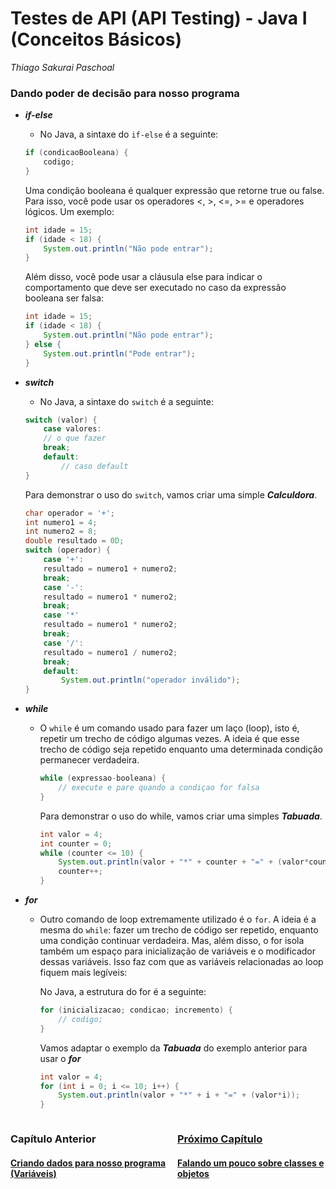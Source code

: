 # **Testes de API (API Testing) - Java I (Conceitos Básicos)**

*Thiago Sakurai Paschoal*

<h3 id="estruturas">
    <strong>Dando poder de decisão para nosso programa</strong>
</h3>

- ***if-else***

    - No Java, a sintaxe do `if-else` é a seguinte:

    ```java
    if (condicaoBooleana) {
        codigo;
    }
    ```
    Uma condição booleana é qualquer expressão que retorne true ou false. Para isso, você pode usar os operadores <, >, <=, >= e operadores lógicos. Um exemplo:

    ```java
    int idade = 15;
    if (idade < 18) {
        System.out.println("Não pode entrar");
    }
    ```

    Além disso, você pode usar a cláusula else para indicar o comportamento que deve ser executado no caso da expressão booleana ser falsa:

    ```java
    int idade = 15;
    if (idade < 18) {
        System.out.println("Não pode entrar");
    } else {
        System.out.println("Pode entrar");
    }
    ```

- ***switch***

    - No Java, a sintaxe do `switch` é a seguinte:

    ```java
    switch (valor) {
        case valores:
        // o que fazer
        break;
        default:
            // caso default
    }
    ```

    Para demonstrar o uso do `switch`, vamos criar uma simple ***Calculdora***.

    ```java
    char operador = '+';
    int numero1 = 4;
    int numero2 = 8;
    double resultado = 0D;
    switch (operador) {
        case '+':
        resultado = numero1 + numero2;
        break;
        case '-':
        resultado = numero1 * numero2;
        break;
        case '*'
        resultado = numero1 * numero2;
        break;
        case '/':
        resultado = numero1 / numero2;
        break;
        default:
            System.out.println("operador inválido");
    }
    ```

- ***while***

    - O `while` é um comando usado para fazer um laço (loop), isto é, repetir um trecho de código algumas vezes. A ideia é que esse trecho de código seja repetido enquanto uma determinada condição permanecer verdadeira.

        ```java
        while (expressao-booleana) {
            // execute e pare quando a condiçao for falsa
        }
        ```

        Para demonstrar o uso do while, vamos criar uma simples ***Tabuada***.

        ```java
        int valor = 4;
        int counter = 0;
        while (counter <= 10) {
            System.out.println(valor + "*" + counter + "=" + (valor*counter));
            counter++;
        }
        ```

- ***for***

    - Outro comando de loop extremamente utilizado é o `for`. A ideia é a mesma do `while`: fazer um trecho de código ser repetido, enquanto uma condição continuar verdadeira. Mas, além disso, o for isola também um espaço para inicialização de variáveis e o modificador dessas variáveis. Isso faz com que as variáveis relacionadas ao loop fiquem mais legíveis:

        No Java, a estrutura do for é a seguinte:

        ```java
        for (inicializacao; condicao; incremento) {
            // codigo;
        }
        ```

        Vamos adaptar o exemplo da ***Tabuada*** do exemplo anterior para usar o ***for***

        ```java
        int valor = 4;
        for (int i = 0; i <= 10; i++) {
            System.out.println(valor + "*" + i + "=" + (valor*i));
        }
        ```

<div style="display: flex; justify-content: space-between; width: 100%; flex-direction: row;">
    <div>
      <h3><strong>Capítulo Anterior</strong></h3>
      <h4><a href="05.md" target="_blank">Criando dados para nosso programa (Variáveis)</h4>
    </div>
    <div>
      <h3><strong>Próximo Capítulo</strong></h3>
      <h4><a href="07.md" target="_blank">Falando um pouco sobre classes e objetos</h4>
    </div>
</div>